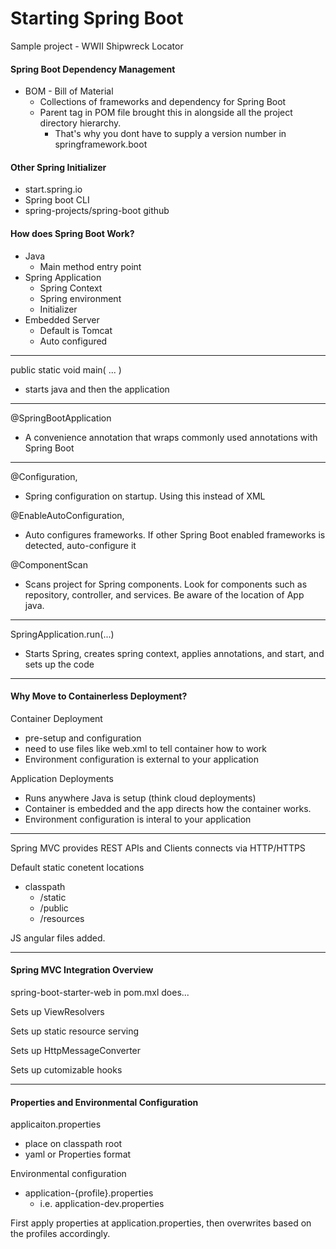 # Starting Spring Boot

Sample project - WWII Shipwreck Locator

#### Spring Boot Dependency Management

- BOM - Bill of Material 
    - Collections of frameworks and dependency for Spring Boot
    - Parent tag in POM file brought this in alongside all the project directory hierarchy.
        - That's why you dont have to supply a version number in springframework.boot

#### Other Spring Initializer

- start.spring.io
- Spring boot CLI 
- spring-projects/spring-boot github

#### How does Spring Boot Work?

- Java
    - Main method entry point
- Spring Application
    - Spring Context
    - Spring environment
    - Initializer
- Embedded Server
    - Default is Tomcat
    - Auto configured

--- 

public static void main( ... )

- starts java and then the application

---

@SpringBootApplication

- A convenience annotation that wraps commonly used annotations with Spring Boot

---

@Configuration, 
    
- Spring configuration on startup. Using this instead of XML

@EnableAutoConfiguration, 

- Auto configures frameworks. If other Spring Boot enabled frameworks is detected, auto-configure it

@ComponentScan

- Scans project for Spring components. Look for components such as repository, controller, and services. Be aware of the location of App java.

---

SpringApplication.run(...)

- Starts Spring, creates spring context, applies annotations, and start, and sets up the code

---

#### Why Move to Containerless Deployment?

Container Deployment

- pre-setup and configuration 
- need to use files like web.xml to tell container how to work
- Environment configuration is external to your application

Application Deployments

- Runs anywhere Java is setup (think cloud deployments)
- Container is embedded and the app directs how the container works.
- Environment configuration is interal to your application

---

Spring MVC provides REST APIs and Clients connects via HTTP/HTTPS

Default static conetent locations

- classpath
    - /static
    - /public
    - /resources

JS angular files added.

---

#### Spring MVC Integration Overview

spring-boot-starter-web in pom.mxl does...

Sets up ViewResolvers

Sets up static resource serving

Sets up HttpMessageConverter

Sets up cutomizable hooks

---

#### Properties and Environmental Configuration

applicaiton.properties

- place on classpath root
- yaml or Properties format

Environmental configuration

- application-{profile}.properties
    - i.e. application-dev.properties

First apply properties at application.properties, then overwrites based on the profiles accordingly.

